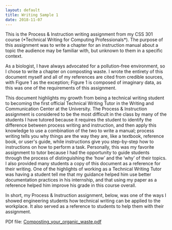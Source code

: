 ```yaml
---
layout: default
title: Writing Sample 1
date: 2018-11-07
---
```

<p>This is the Process & Instruction writing assignment from my CSS 301 course (*Technical Writing for Computing Professionals*). The purpose of this assignment was to write a chapter for an instruction manual about a topic the audience may be familiar with, but unknown to them in a specific context. </p>

<p>As a biologist, I have always advocated for a pollution-free environment, so I chose to write a chapter on composting waste. I wrote the entirety of this document myself and all of my references are cited from credible sources, with Figure 1 as the exception; Figure 1 is composed of imaginary data, as this was one of the requirements of this assignment. </p>

<p>This document highlights my growth from being a technical writing student to becoming the first official Technical Writing Tutor in the Writing and Communication Center at the University. The Process & Instruction assignment is considered to be the most difficult in the class by many of the students I have tutored because it requires the student to identify the difference between process writing and instruction, and then apply this knowledge to use a combination of the two to write a manual; process writing tells you why things are the way they are, like a textbook, reference book, or user's guide, while instructions give you step-by-step how to instructions on how to perform a task.  Personally, this was my favorite assignment to tutor because I had the opportunity to guide students through the process of distinguishing the ‘how’ and the ‘why’ of their topics. I also provided many students a copy of this document as a reference for their writing. One of the highlights of working as a Technical Writing Tutor was having a student tell me that my guidance helped him use better documentation practices in his internship, and that using my paper as a reference helped him improve his grade in this course overall. </p>
  
<p> In short, my Process & Instruction assignment, below, was one of the ways I showed engineering students how technical writing can be applied to the workplace. It also served as a reference to students to help them with their assignment.
<p>
PDf file: 
<a href="https://naveekaur.github.io/pdfs/Composting_waste_paper.pdf">Composting_your_organic_waste.pdf</a>
